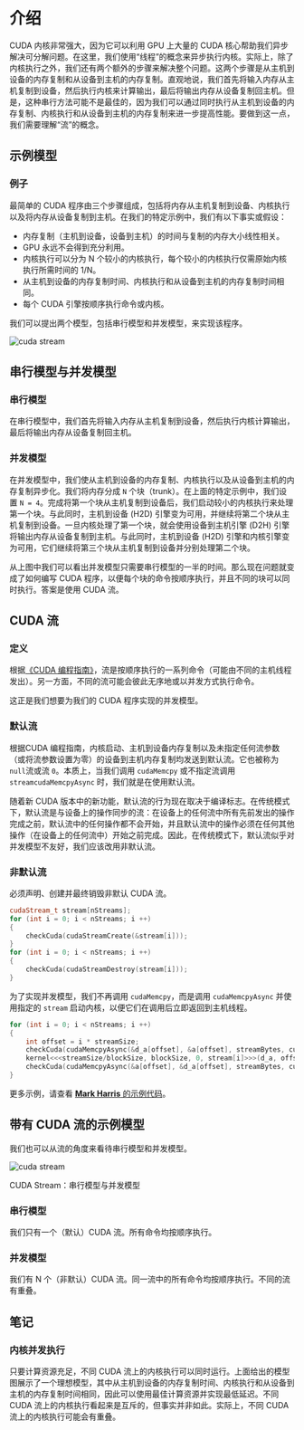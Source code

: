 # 介绍

CUDA 内核非常强大，因为它可以利用 GPU 上大量的 CUDA 核心帮助我们异步解决可分解问题。在这里，我们使用“线程”的概念来异步执行内核。实际上，除了内核执行之外，我们还有两个额外的步骤来解决整个问题。这两个步骤是从主机到设备的内存复制和从设备到主机的内存复制。直观地说，我们首先将输入内存从主机复制到设备，然后执行内核来计算输出，最后将输出内存从设备复制回主机。但是，这种串行方法可能不是最佳的，因为我们可以通过同时执行从主机到设备的内存复制、内核执行和从设备到主机的内存复制来进一步提高性能。要做到这一点，我们需要理解“流”的概念。

## 示例模型

### 例子

最简单的 CUDA 程序由三个步骤组成，包括将内存从主机复制到设备、内核执行以及将内存从设备复制到主机。在我们的特定示例中，我们有以下事实或假设：

* 内存复制（主机到设备，设备到主机）的时间与复制的内存大小线性相关。
* GPU 永远不会得到充分利用。
* 内核执行可以分为 N 个较小的内核执行，每个较小的内核执行仅需原始内核执行所需时间的 1/N。
* 从主机到设备的内存复制时间、内核执行和从设备到主机的内存复制时间相同。
* 每个 CUDA 引擎按顺序执行命令或内核。

我们可以提出两个模型，包括串行模型和并发模型，来实现该程序。

![cuda stream](../img/cuda-stream.png)

## 串行模型与并发模型

### 串行模型

在串行模型中，我们首先将输入内存从主机复制到设备，然后执行内核计算输出，最后将输出内存从设备复制回主机。

### 并发模型

在并发模型中，我们使从主机到设备的内存复制、内核执行以及从设备到主机的内存复制异步化。我们将内存分成 `N` 个块（trunk）。在上面的特定示例中，我们设置 `N = 4`。完成将第一个块从主机复制到设备后，我们启动较小的内核执行来处理第一个块。与此同时，主机到设备 (H2D) 引擎变为可用，并继续将第二个块从主机复制到设备。一旦内核处理了第一个块，就会使用设备到主机引擎 (D2H) 引擎将输出内存从设备复制到主机。与此同时，主机到设备 (H2D) 引擎和内核引擎变为可用，它们继续将第三个块从主机复制到设备并分别处理第二个块。

从上图中我们可以看出并发模型只需要串行模型的一半的时间。那么现在问题就变成了如何编写 CUDA 程序，以便每个块的命令按顺序执行，并且不同的块可以同时执行。答案是使用 CUDA 流。

## CUDA 流

### 定义

根据[《CUDA 编程指南》](https://docs.nvidia.com/cuda/cuda-c-programming-guide/index.html#streams)，流是按顺序执行的一系列命令（可能由不同的主机线程发出）。另一方面，不同的流可能会彼此无序地或以并发方式执行命令。

这正是我们想要为我们的 CUDA 程序实现的并发模型。

### 默认流

根据CUDA 编程指南，内核启动、主机到设备内存复制以及未指定任何流参数（或将流参数设置为零）的设备到主机内存复制均发送到默认流。它也被称为`null`流或流 `0`。本质上，当我们调用 `cudaMemcpy` 或不指定流调用 `streamcudaMemcpyAsync` 时，我们就是在使用默认流。

随着新 CUDA 版本中的新功能，默认流的行为现在取决于编译标志。在传统模式下，默认流是与设备上的操作同步的流：在设备上的任何流中所有先前发出的操作完成之前，默认流中的任何操作都不会开始，并且默认流中的操作必须在任何其他操作（在设备上的任何流中）开始之前完成。因此，在传统模式下，默认流似乎对并发模型不友好，我们应该改用非默认流。

### 非默认流

必须声明、创建并最终销毁非默认 CUDA 流。

```cpp
cudaStream_t stream[nStreams];
for (int i = 0; i < nStreams; i ++)
{
    checkCuda(cudaStreamCreate(&stream[i]));
}
for (int i = 0; i < nStreams; i ++)
{
    checkCuda(cudaStreamDestroy(stream[i]));
}
```

为了实现并发模型，我们不再调用 `cudaMemcpy`，而是调用 `cudaMemcpyAsync` 并使用指定的 `stream` 启动内核，以便它们在调用后立即返回到主机线程。

```cpp
for (int i = 0; i < nStreams; i ++)
{
    int offset = i * streamSize;
    checkCuda(cudaMemcpyAsync(&d_a[offset], &a[offset], streamBytes, cudaMemcpyHostToDevice, stream[i]));
    kernel<<<streamSize/blockSize, blockSize, 0, stream[i]>>>(d_a, offset);
    checkCuda(cudaMemcpyAsync(&a[offset], &d_a[offset], streamBytes, cudaMemcpyDeviceToHost, stream[i]));
}
```

更多示例，请查看 [**Mark Harris** 的示例代码](https://github.com/NVIDIA-developer-blog/code-samples/blob/master/series/cuda-cpp/overlap-data-transfers/async.cu)。

## 带有 CUDA 流的示例模型

我们也可以从流的角度来看待串行模型和并发模型。

![cuda stream](../img/cuda-stream-2.png)

CUDA Stream：串行模型与并发模型

### 串行模型

我们只有一个（默认）CUDA 流。所有命令均按顺序执行。

### 并发模型

我们有 N 个（非默认）CUDA 流。同一流中的所有命令均按顺序执行。不同的流有重叠。

## 笔记

### 内核并发执行

只要计算资源充足，不同 CUDA 流上的内核执行可以同时运行。上面给出的模型图展示了一个理想模型，其中从主机到设备的内存复制时间、内核执行和从设备到主机的内存复制时间相同，因此可以使用最佳计算资源并实现最低延迟。不同 CUDA 流上的内核执行看起来是互斥的，但事实并非如此。实际上，不同 CUDA 流上的内核执行可能会有重叠。
